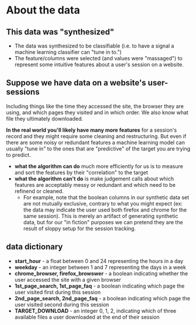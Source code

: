 # About the data
## This data was "synthesized"
- The data was synthesized to be classifiable (i.e. to have a signal a machine learning classifier can "tune in to.")
- The feature/columns were selected (and values were "massaged") to represent some intuitive features about a user's session on a website.

## Suppose we have data on a website's user-sessions
Including things like the time they accessed the site, the browser they are using, and which pages they visited and in which order. We also know what file they ultimately downloaded.

**In the real world you'll likely have many more features** for a session's record and they might require some cleaning and restructuring. But even if there are some noisy or redundant features a machine learning model can usually "tune in" to the ones that are "predictive" of the target you are trying to predict.
- **what the algorithm can do** much more efficiently for us is to measure and sort the features by their "correlation" to the target
- **what the algorithm can't do** is make judgement calls about which features are acceptably messy or redundant and which need to be refinend or cleaned.
    - For example, note that the boolean columns in our synthetic data set are not mutually exclusive, contrary to what you might expect (ex: the data may indicate the user used both firefox and chrome for the same session). This is merely an artifact of generating synthetic data, but for our "in fiction" purposes we can pretend they are the result of sloppy setup for the session tracking.

## data dictionary
- **start_hour** - a float between 0 and 24 representing the hours in a day
- **weekday** - an integer between 1 and 7 representing the days in a week
- **chrome_browser, firefox_browswer** - a boolean indicating whether the user accessed the site with a given browser
- **1st_page_search, 1st_page_faq** - a boolean indicating which page the user visited first during this session
- **2nd_page_search, 2nd_page_faq** - a boolean indicating which page the user visited second during this session
- **TARGET_DOWNLOAD** - an integer 0, 1, 2, indicating which of three available files a user downloaded at the end of their session